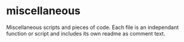 miscellaneous
=============

Miscellaneous scripts and pieces of code. Each file is an independant function or script and includes its own readme as comment text. 

